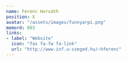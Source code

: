 ```yaml
---
name: Ferenc Horváth
position: X
avatar: "/assets/images/funnyarpi.png"
memord: 003
links:
- label: "Website"
  icon: "fas fa-fw fa-link"
  url: "http://www.inf.u-szeged.hu/~hferenc"
---
```

